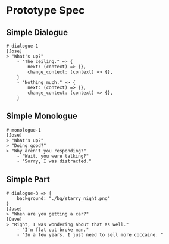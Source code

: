 # Prototype Spec

## Simple Dialogue

```plaintext
# dialogue-1
[Jose]
> "What's up?"
    - "The ceiling." => {
        next: (context) => {},
        change_context: (context) => {},
    }
    - "Nothing much." => {
        next: (context) => {},
        change_context: (context) => {},
    }
```

## Simple Monologue

```plaintext
# monologue-1
[Jose]
> "What's up?"
> "Doing good?"
> "Why aren't you responding?"
    - "Wait, you were talking?" 
    - "Sorry, I was distracted."
```

## Simple Part

```plaintext
# dialogue-3 => {
    background: "./bg/starry_night.png"
}
[Jose]
> "When are you getting a car?"
[Dave]
> "Right, I was wondering about that as well."
    - "I'm flat out broke man." 
    - "In a few years. I just need to sell more coccaine. "
```
